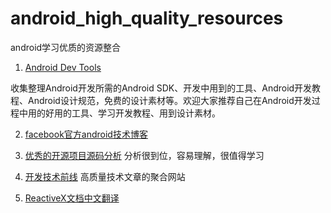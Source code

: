 # android_high_quality_resources
android学习优质的资源整合

1. [Android Dev Tools](www.androiddevtools.cn)
 
  收集整理Android开发所需的Android SDK、开发中用到的工具、Android开发教程、Android设计规范，免费的设计素材等。欢迎大家推荐自己在Android开发过程中用的好用的工具、学习开发教程、用到设计素材。

2. [facebook官方android技术博客](https://code.facebook.com/android/)

3. [优秀的开源项目源码分析](http://codekk.com/open-source-project-analysis)  分析很到位，容易理解，很值得学习

4. [开发技术前线](http://www.devtf.cn/)  高质量技术文章的聚合网站

5. [ReactiveX文档中文翻译](https://mcxiaoke.gitbooks.io/rxdocs/content/index.html)
